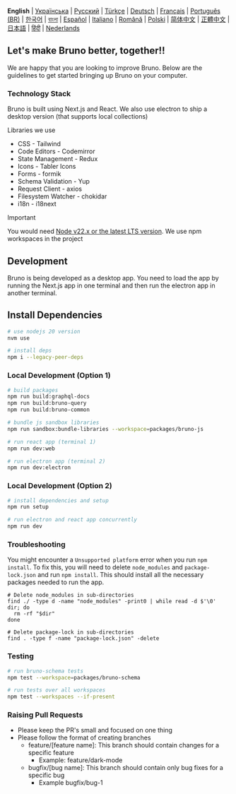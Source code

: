**English**
| [Українська](docs/contributing/contributing_ua.md)
| [Русский](docs/contributing/contributing_ru.md)
| [Türkçe](docs/contributing/contributing_tr.md)
| [Deutsch](docs/contributing/contributing_de.md)
| [Français](docs/contributing/contributing_fr.md)
| [Português (BR)](docs/contributing/contributing_pt_br.md)
| [한국어](docs/contributing/contributing_kr.md)
| [বাংলা](docs/contributing/contributing_bn.md)
| [Español](docs/contributing/contributing_es.md)
| [Italiano](docs/contributing/contributing_it.md)
| [Română](docs/contributing/contributing_ro.md)
| [Polski](docs/contributing/contributing_pl.md)
| [简体中文](docs/contributing/contributing_cn.md)
| [正體中文](docs/contributing/contributing_zhtw.md)
| [日本語](docs/contributing/contributing_ja.md)
| [हिंदी](docs/contributing/contributing_hi.md)
| [Nederlands](docs/contributing/contributing_nl.md)

## Let's make Bruno better, together!!

We are happy that you are looking to improve Bruno. Below are the guidelines to get started bringing up Bruno on your computer.

### Technology Stack

Bruno is built using Next.js and React. We also use electron to ship a desktop version (that supports local collections)

Libraries we use

- CSS - Tailwind
- Code Editors - Codemirror
- State Management - Redux
- Icons - Tabler Icons
- Forms - formik
- Schema Validation - Yup
- Request Client - axios
- Filesystem Watcher - chokidar
- i18n - i18next

> [!IMPORTANT]
> You would need [Node v22.x or the latest LTS version](https://nodejs.org/en/). We use npm workspaces in the project

## Development

Bruno is being developed as a desktop app. You need to load the app by running the Next.js app in one terminal and then run the electron app in another terminal.


## Install Dependencies

```bash
# use nodejs 20 version
nvm use

# install deps
npm i --legacy-peer-deps
```

### Local Development (Option 1)

```bash 
# build packages
npm run build:graphql-docs
npm run build:bruno-query
npm run build:bruno-common

# bundle js sandbox libraries
npm run sandbox:bundle-libraries --workspace=packages/bruno-js

# run react app (terminal 1)
npm run dev:web

# run electron app (terminal 2)
npm run dev:electron
```

### Local Development (Option 2)

```bash
# install dependencies and setup 
npm run setup 

# run electron and react app concurrently
npm run dev
```

### Troubleshooting

You might encounter a `Unsupported platform` error when you run `npm install`. To fix this, you will need to delete `node_modules` and `package-lock.json` and run `npm install`. This should install all the necessary packages needed to run the app.

```shell
# Delete node_modules in sub-directories
find ./ -type d -name "node_modules" -print0 | while read -d $'\0' dir; do
  rm -rf "$dir"
done

# Delete package-lock in sub-directories
find . -type f -name "package-lock.json" -delete
```

### Testing

```bash
# run bruno-schema tests
npm test --workspace=packages/bruno-schema

# run tests over all workspaces
npm test --workspaces --if-present
```

### Raising Pull Requests

- Please keep the PR's small and focused on one thing
- Please follow the format of creating branches
  - feature/[feature name]: This branch should contain changes for a specific feature
    - Example: feature/dark-mode
  - bugfix/[bug name]: This branch should contain only bug fixes for a specific bug
    - Example bugfix/bug-1
